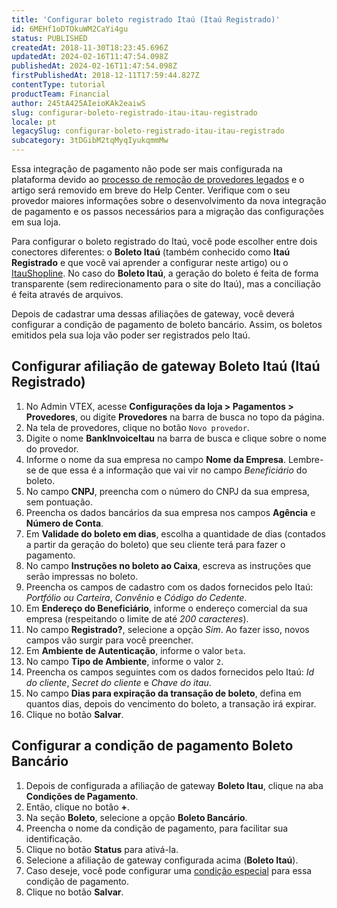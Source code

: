 ```yaml
---
title: 'Configurar boleto registrado Itaú (Itaú Registrado)'
id: 6MEHf1oDTOkuWM2CaYi4gu
status: PUBLISHED
createdAt: 2018-11-30T18:23:45.696Z
updatedAt: 2024-02-16T11:47:54.098Z
publishedAt: 2024-02-16T11:47:54.098Z
firstPublishedAt: 2018-12-11T17:59:44.827Z
contentType: tutorial
productTeam: Financial
author: 245tA425AIeioKAk2eaiwS
slug: configurar-boleto-registrado-itau-itau-registrado
locale: pt
legacySlug: configurar-boleto-registrado-itau-itau-registrado
subcategory: 3tDGibM2tqMyqIyukqmmMw
---
```


<div class="alert alert-danger">Essa integração de pagamento não pode ser mais configurada na plataforma devido ao <a href="https://help.vtex.com/pt/announcements/conectores-legados-de-pagamentos-serao-descontinuados-em-2024--4R5YIjUu1IWkiOHzXtQU14">processo de remoção de provedores legados</a> e o artigo será removido em breve do Help Center. Verifique com o seu provedor maiores informações sobre o desenvolvimento da nova integração de pagamento e os passos necessários para a migração das configurações em sua loja.</div>

Para configurar o boleto registrado do Itaú, você pode escolher entre dois conectores diferentes: o __Boleto Itaú__ (também conhecido como __Itaú Registrado__ e que você vai aprender a configurar neste artigo) ou o [ItauShopline](https://help.vtex.com/pt/tutorial/configurar-boleto-registrado-itau--3TqzCHPU7KIYGsOKuUeQcq). No caso do __Boleto Itaú__, a geração do boleto é feita de forma transparente (sem redirecionamento para o site do Itaú), mas a conciliação é feita através de arquivos.

Depois de cadastrar uma dessas afiliações de gateway, você deverá configurar a condição de pagamento de boleto bancário. Assim, os boletos emitidos pela sua loja vão poder ser registrados pelo Itaú.

## Configurar afiliação de gateway Boleto Itaú (Itaú Registrado)

1. No Admin VTEX, acesse __Configurações da loja > Pagamentos > Provedores__, ou digite __Provedores__ na barra de busca no topo da página.
2. Na tela de provedores, clique no botão `Novo provedor`.
3. Digite o nome __BankInvoiceItau__ na barra de busca e clique sobre o nome do provedor.
4. Informe o nome da sua empresa no campo __Nome da Empresa__. Lembre-se de que essa é a informação que vai vir no campo _Beneficiário_ do boleto.
5. No campo __CNPJ__, preencha com o número do CNPJ da sua empresa, sem pontuação.
6. Preencha os dados bancários da sua empresa nos campos __Agência__ e __Número de Conta__.
7. Em __Validade do boleto em dias__, escolha a quantidade de dias (contados a partir da geração do boleto) que seu cliente terá para fazer o pagamento.
8. No campo __Instruções no boleto ao Caixa__, escreva as instruções que serão impressas no boleto.
9. Preencha os campos de cadastro com os dados fornecidos pelo Itaú: _Portfólio ou Carteira_, _Convênio_ e _Código do Cedente_.
10. Em __Endereço do Beneficiário__, informe o endereço comercial da sua empresa (respeitando o limite de até _200 caracteres_).
11. No campo __Registrado?__, selecione a opção _Sim_. Ao fazer isso, novos campos vão surgir para você preencher.
12. Em __Ambiente de Autenticação__, informe o valor `beta`.
13. No campo __Tipo de Ambiente__, informe o valor `2`.
14. Preencha os campos seguintes com os dados fornecidos pelo Itaú: _Id do cliente_, _Secret do cliente_ e _Chave do itau_.
15. No campo __Dias para expiração da transação de boleto__, defina em quantos dias, depois do vencimento do boleto, a transação irá expirar.
16. Clique no botão __Salvar__.

## Configurar a condição de pagamento Boleto Bancário
1. Depois de configurada a afiliação de gateway __Boleto Itau__, clique na aba __Condições de Pagamento__. 
2. Então, clique no botão __+__.
3. Na seção __Boleto__, selecione a opção __Boleto Bancário__.
4. Preencha o nome da condição de pagamento, para facilitar sua identificação. 
5. Clique no botão __Status__ para ativá-la.
6. Selecione a afiliação de gateway configurada acima (__Boleto Itaú__).
7. Caso deseje, você pode configurar uma [condição especial](/pt/tutorial/condicoes-especiais/) para essa condição de pagamento.
8. Clique no botão __Salvar__.

